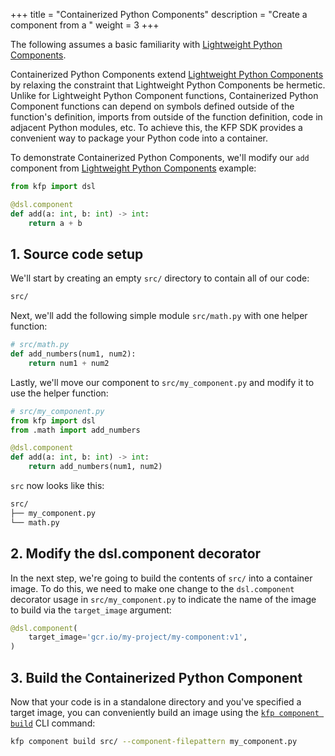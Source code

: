 +++
title = "Containerized Python Components"
description = "Create a component from a "
weight = 3
+++

The following assumes a basic familiarity with [Lightweight Python Components](lightweight-python-components).

Containerized Python Components extend [Lightweight Python Components](lightweight-python-components) by relaxing the constraint that Lightweight Python Components be hermetic. Unlike for Lightweight Python Component functions, Containerized Python Component functions can depend on symbols defined outside of the function's definition, imports from outside of the function definition, code in adjacent Python modules, etc. To achieve this, the KFP SDK provides a convenient way to package your Python code into a container.

To demonstrate Containerized Python Components, we'll modify our `add` component from [Lightweight Python Components](lightweight-python-components) example:

```python
from kfp import dsl

@dsl.component
def add(a: int, b: int) -> int:
    return a + b
```

## 1. Source code setup
We'll start by creating an empty `src/` directory to contain all of our code:

```txt
src/
```

Next, we'll add the following simple module `src/math.py` with one helper function:

```python
# src/math.py
def add_numbers(num1, num2):
    return num1 + num2
```

Lastly, we'll move our component to `src/my_component.py` and modify it to use the helper function:

```python
# src/my_component.py
from kfp import dsl
from .math import add_numbers

@dsl.component
def add(a: int, b: int) -> int:
    return add_numbers(num1, num2)
```

`src` now looks like this:

```txt
src/
├── my_component.py
└── math.py
```

## 2. Modify the dsl.component decorator

In the next step, we're going to build the contents of `src/` into a container image. To do this, we need to make one change to the `dsl.component` decorator usage in `src/my_component.py` to indicate the name of the image to build via the `target_image` argument:

```python
@dsl.component(
    target_image='gcr.io/my-project/my-component:v1',
)
```

## 3. Build the Containerized Python Component
Now that your code is in a standalone directory and you've specified a target image, you can conveniently build an image using the [`kfp component build`][kfp-component-build] CLI command:

```sh
kfp component build src/ --component-filepattern my_component.py
```


[kfp-component-build]: https://kubeflow-pipelines.readthedocs.io/en/master/source/cli.html#kfp-component-build